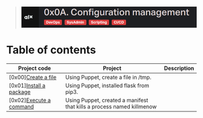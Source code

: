 > ![puppet](./assets/Screenshot%20from%202023-08-25%2021-07-28.png)

# Table of contents
Project code | Project | Description
----- | ------ | -----------
[0x00][Create a file](./0-create_a_file.pp) | Using Puppet, create a file in /tmp.
[0x01][Install a package](./1-install_a_package.pp) | Using Puppet, installed flask from pip3.
[0x02][Execute a command](./2-execute_a_command.pp) | Using Puppet, created a manifest that kills a process named killmenow
